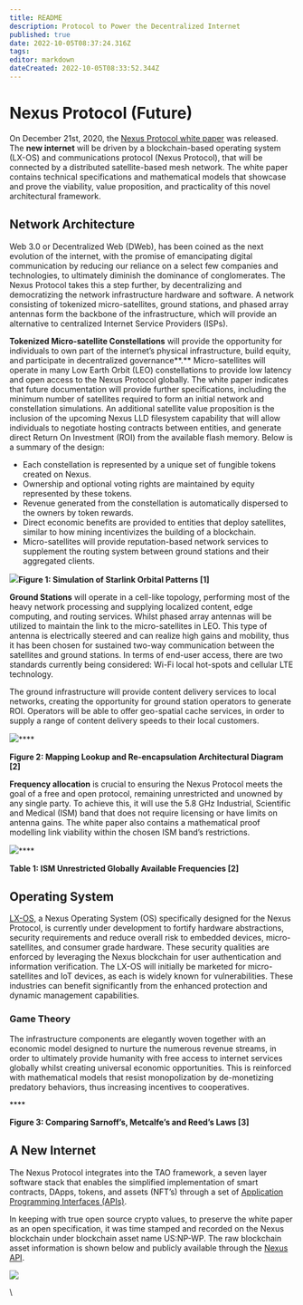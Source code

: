 ```yaml
---
title: README
description: Protocol to Power the Decentralized Internet
published: true
date: 2022-10-05T08:37:24.316Z
tags: 
editor: markdown
dateCreated: 2022-10-05T08:33:52.344Z
---
```


# Nexus Protocol (Future)

On December 21st, 2020, the [Nexus Protocol white paper](https://tech.nexus.io/files/nexus\_protocol/Nexus\_Protocol\_1.0.0.pdf) was released. The **new internet** will be driven by a blockchain-based operating system (LX-OS) and communications protocol (Nexus Protocol), that will be connected by a distributed satellite-based mesh network. The white paper contains technical specifications and mathematical models that showcase and prove the viability, value proposition, and practicality of this novel architectural framework.

## **Network Architecture**

Web 3.0 or Decentralized Web (DWeb), has been coined as the next evolution of the internet, with the promise of emancipating digital communication by reducing our reliance on a select few companies and technologies, to ultimately diminish the dominance of conglomerates. The Nexus Protocol takes this a step further, by decentralizing and democratizing the network infrastructure hardware and software. A network consisting of tokenized micro-satellites, ground stations, and phased array antennas form the backbone of the infrastructure, which will provide an alternative to centralized Internet Service Providers (ISPs).

**Tokenized Micro-satellite Constellations** will provide the opportunity for individuals to own part of the internet’s physical infrastructure, build equity, and participate in decentralized governance**.** Micro-satellites will operate in many Low Earth Orbit (LEO) constellations to provide low latency and open access to the Nexus Protocol globally. The white paper indicates that future documentation will provide further specifications, including the minimum number of satellites required to form an initial network and constellation simulations. An additional satellite value proposition is the inclusion of the upcoming Nexus LLD filesystem capability that will allow individuals to negotiate hosting contracts between entities, and generate direct Return On Investment (ROI) from the available flash memory. Below is a summary of the design:

* Each constellation is represented by a unique set of fungible tokens created on Nexus.
* Ownership and optional voting rights are maintained by equity represented by these tokens.
* Revenue generated from the constellation is automatically dispersed to the owners by token rewards.
* Direct economic benefits are provided to entities that deploy satellites, similar to how mining incentivizes the building of a blockchain.
* Micro-satellites will provide reputation-based network services to supplement the routing system between ground stations and their aggregated clients.

![](https://miro.medium.com/max/1024/1\*kIEUUBrnF8GCVdop9-NUQA.png)**Figure 1: Simulation of Starlink Orbital Patterns \[1]**

**Ground Stations** will operate in a cell-like topology, performing most of the heavy network processing and supplying localized content, edge computing, and routing services. Whilst phased array antennas will be utilized to maintain the link to the micro-satellites in LEO. This type of antenna is electrically steered and can realize high gains and mobility, thus it has been chosen for sustained two-way communication between the satellites and ground stations. In terms of end-user access, there are two standards currently being considered: Wi-Fi local hot-spots and cellular LTE technology.

The ground infrastructure will provide content delivery services to local networks, creating the opportunity for ground station operators to generate ROI. Operators will be able to offer geo-spatial cache services, in order to supply a range of content delivery speeds to their local customers.

![](https://miro.medium.com/max/1088/1\*Jrwb8NlXdwF03Q4IqBrWYg.png)****

**Figure 2: Mapping Lookup and Re-encapsulation Architectural Diagram \[2]**

**Frequency allocation** is crucial to ensuring the Nexus Protocol meets the goal of a free and open protocol, remaining unrestricted and unowned by any single party. To achieve this, it will use the 5.8 GHz Industrial, Scientific and Medical (ISM) band that does not require licensing or have limits on antenna gains. The white paper also contains a mathematical proof modelling link viability within the chosen ISM band’s restrictions.

![](https://miro.medium.com/max/652/1\*hLhVDk7j8gINvti8Xw6v\_A.png)****

**Table 1: ISM Unrestricted Globally Available Frequencies \[2]**

## **Operating System**

[LX-OS](https://medium.com/@NexusOfficial/nexos-the-nexus-operating-system-a-bastion-for-the-internet-of-things-iot-beyond-c37aa477c119), a Nexus Operating System (OS) specifically designed for the Nexus Protocol, is currently under development to fortify hardware abstractions, security requirements and reduce overall risk to embedded devices, micro-satellites, and consumer grade hardware. These security qualities are enforced by leveraging the Nexus blockchain for user authentication and information verification. The LX-OS will initially be marketed for micro-satellites and IoT devices, as each is widely known for vulnerabilities. These industries can benefit significantly from the enhanced protection and dynamic management capabilities.

### **Game Theory**

The infrastructure components are elegantly woven together with an economic model designed to nurture the numerous revenue streams, in order to ultimately provide humanity with free access to internet services globally whilst creating universal economic opportunities. This is reinforced with mathematical models that resist monopolization by de-monetizing predatory behaviors, thus increasing incentives to cooperatives.

<img src="https://miro.medium.com/max/1400/1*0AXWpP__rEy5eXfPaK6ESw.png" alt="" data-size="original">****

**Figure 3: Comparing Sarnoff’s, Metcalfe’s and Reed’s Laws \[3]**

## **A New Internet**

The Nexus Protocol integrates into the TAO framework, a seven layer software stack that enables the simplified implementation of smart contracts, DApps, tokens, and assets (NFT’s) through a set of [Application Programming Interfaces (APIs)](https://tech.nexus.io/software-stack?s=api).

In keeping with true open source crypto values, to preserve the white paper as an open specification, it was time stamped and recorded on the Nexus blockchain under blockchain asset name US:NP-WP. The raw blockchain asset information is shown below and publicly available through the [Nexus API](http://api.nexus.io:8080/assets/get/asset/US:NP-WP).

![](<../../../.gitbook/assets/Nexus Protocol.png>)

\
